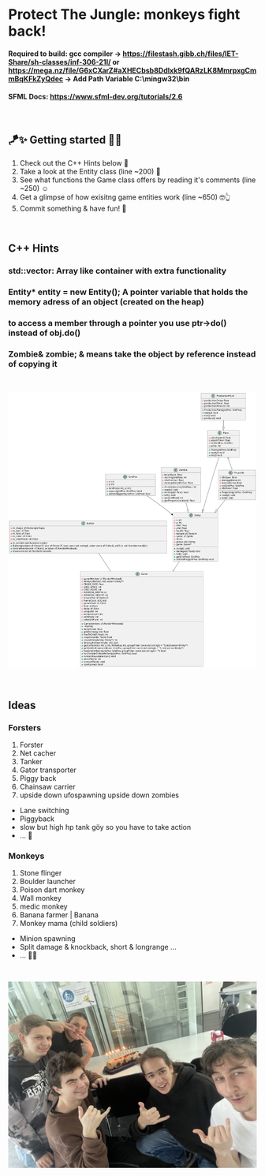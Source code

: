 # Protect The Jungle: monkeys fight back!

#### Required to build: gcc compiler -> https://filestash.gibb.ch/files/IET-Share/sh-classes/inf-306-21l/ or https://mega.nz/file/G6xCXarZ#aXHECbsb8Ddlxk9fQARzLK8MmrpxgCmmBqKFkZyQdec -> Add Path Variable C:\mingw32\bin
#### SFML Docs: https://www.sfml-dev.org/tutorials/2.6

<br/>

## 🪁✨ Getting started 🚀🎯
1. Check out the C++ Hints below 💪
2. Take a look at the Entity class (line ~200) 🤔
3. See what functions the Game class offers by reading it's comments (line ~250) ☺️
4. Get a glimpse of how exisitng game entities work (line ~650) 🤓👆
5. Commit something & have fun! 💜

<br/>

## C++ Hints
### std::vector: Array like container with extra functionality
### Entity* entity = new Entity(); A pointer variable that holds the memory adress of an object (created on the heap)
### to access a member through a pointer you use ptr->do() instead of obj.do()
### Zombie& zombie; & means take the object by reference instead of copying it

<br/>

![classes](/uml/classes.svg)

<br/>

## Ideas

### Forsters
1. Forster
2. Net cacher
3. Tanker
4. Gator transporter
5. Piggy back
6. Chainsaw carrier
7. upside down ufospawning upside down zombies



* Lane switching
* Piggyback
* slow but high hp tank göy so you have to take action
* ... 🦋

### Monkeys
1. Stone flinger
2. Boulder launcher
3. Poison dart monkey
4. Wall monkey
5. medic monkey
6. Banana farmer | Banana 
7. Monkey mama (child soldiers)



* Minion spawning
* Split damage & knockback, short & longrange ...
* ... 🧙‍♂️

<br/>

![1000 lines](/res/1000.jpg)